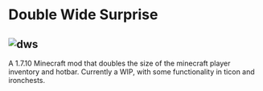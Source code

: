 # Double Wide Surprise

![dws](https://user-images.githubusercontent.com/50430417/170623813-d82b2b7d-7dfd-47d5-94a4-afcc46f986c7.png)
----
A 1.7.10 Minecraft mod that doubles the size of the minecraft player inventory and hotbar.
Currently a WIP, with some functionality in ticon and ironchests.
